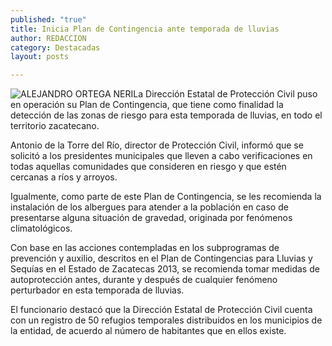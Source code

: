 ```yaml
---
published: "true"
title: Inicia Plan de Contingencia ante temporada de lluvias
author: REDACCION
category: Destacadas
layout: posts

---
```


![ALEJANDRO ORTEGA NERI](/_posts/2013/06/11/lluviazac5.jpg)La Dirección Estatal de Protección Civil puso en operación su Plan de Contingencia, que tiene como finalidad la detección de las zonas de riesgo para esta temporada de lluvias, en todo el territorio zacatecano.

Antonio de la Torre del Río, director de Protección Civil, informó que se solicitó a los presidentes municipales que lleven a cabo verificaciones en todas aquellas comunidades que consideren en riesgo y que estén cercanas a ríos y arroyos.

Igualmente, como parte de este Plan de Contingencia, se les recomienda la instalación de los albergues para atender a la población en caso de presentarse alguna situación de gravedad, originada por fenómenos climatológicos.

Con base en las acciones contempladas en los subprogramas de prevención y auxilio, descritos en el Plan de Contingencias para Lluvias y Sequías en el Estado de Zacatecas 2013, se recomienda tomar medidas de autoprotección antes, durante y después de cualquier fenómeno perturbador en esta temporada de lluvias.

El funcionario destacó que la Dirección Estatal de Protección Civil cuenta con un registro de 50 refugios temporales distribuidos en los municipios de la entidad, de acuerdo al número de habitantes que en ellos existe.
